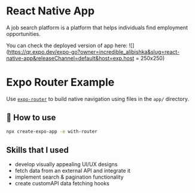 # React Native App
A job search platform is a platform that helps individuals find employment opportunities.

You can check the deployed version of app here:
![](https://qr.expo.dev/expo-go?owner=incredible_alibishka&slug=react-native-app&releaseChannel=default&host=exp.host = 250x250)

# Expo Router Example

Use [`expo-router`](https://expo.github.io/router) to build native navigation using files in the `app/` directory.

## 🚀 How to use

```sh
npx create-expo-app -e with-router
```

## Skills that I used
* develop visually appealing UI/UX designs
* fetch data from an external API and integrate it
* implement search & pagination functionality
* create customAPI data fetching hooks


